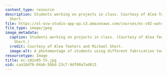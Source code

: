 ```yaml
---
content_type: resource
description: Students working on projects in class. Courtesy of Alea Teeters and Michael
  Short.
file: https://ol-ocw-studio-app-qa.s3.amazonaws.com/courses/ec-s02-water-jet-technologies-spring-2005/caa1bd7604ab5bbd23c79df08a7ad613_ec-s02s05-th.jpg
file_type: image/jpeg
image_metadata:
  caption: Students working on projects in class. (Courtesy of Alea Teeters and Michael
    Short.)
  credit: Courtesy of Alea Teeters and Michael Short.
  image-alt: A photomontage of students using different fabrication tools.
resourcetype: Image
title: ec-s02s05-th.jpg
uid: caa1bd76-04ab-5bbd-23c7-9df08a7ad613
---
```

